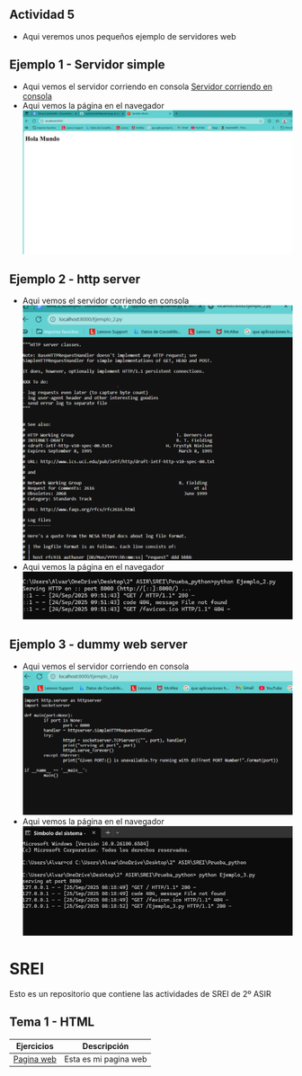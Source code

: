 ## Actividad 5
- Aqui veremos unos pequeños ejemplo de servidores web
## Ejemplo 1 - Servidor simple
- Aqui vemos el servidor corriendo en consola
[Servidor corriendo en consola](Captura_eje1.png)
- Aqui vemos la página en el navegador
![Página en el navegador](ejemplo_1_1.png)

## Ejemplo 2 - http server
- Aqui vemos el servidor corriendo en consola
![Servidor corriendo en consola](ejemplo_2_2.png)
- Aqui vemos la página en el navegador
![Página en el navegador](ejemplo_2.png)

## Ejemplo 3 - dummy web server
- Aqui vemos el servidor corriendo en consola
![Servidor corriendo en consola](3_1.png)
- Aqui vemos la página en el navegador
![Página en el navegador](3.png)

# SREI
Esto es un repositorio que contiene las actividades de SREI de 2º ASIR

## Tema 1 - HTML
Ejercicios | Descripción
---------|----------
[Pagina web](PaginaWeb/PaginaWeb) | Esta es mi pagina web
